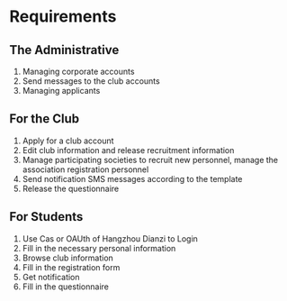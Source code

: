 # Requirements
## The Administrative

1. Managing corporate accounts
2. Send messages to the club accounts
3. Managing applicants

## For the Club
1. Apply for a club account
2. Edit club information and release recruitment information
3. Manage participating societies to recruit new personnel, manage the association registration personnel
4. Send notification SMS messages according to the template
5. Release the questionnaire

## For Students
1. Use Cas or OAUth of Hangzhou Dianzi to Login
2. Fill in the necessary personal information
3. Browse club information
4. Fill in the registration form
5. Get notification
6. Fill in the questionnaire
